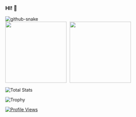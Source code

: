 ### HI! 👋

<picture>
  <source media="(prefers-color-scheme: dark)" srcset="dist/github-snake-dark.svg" />
  <source media="(prefers-color-scheme: light)" srcset="dist/github-snake.svg" />
  <img alt="github-snake" src="dist/github-snake.svg" />
</picture>

<div style="display: flex; gap: 10px;">
  <img height=193 src="https://github-readme-stats.vercel.app/api?username=TOR968&show_icons=true&theme=radical" />
  <img height=193 src="https://github-readme-stats.vercel.app/api/top-langs?username=TOR968&layout=compact&langs_count=8&card_width=320&theme=radical" />
</div>

![Total Stats](https://github-readme-streak-stats.herokuapp.com/?user=TOR968&theme=radical)

![Trophy](https://github-profile-trophy.vercel.app/?username=TOR968&theme=radical&rank=SSS,SS,S,AAA,AA,A,B,C)

[![Profile Views](https://visitcount.itsvg.in/api?id=TOR968&label=Profile%20Views&icon=5&pretty=false)](https://visitcount.itsvg.in)
